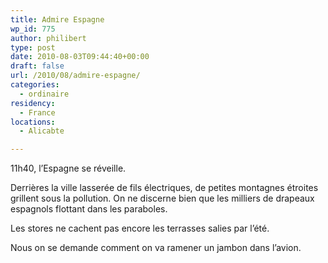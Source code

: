 ```yaml
---
title: Admire Espagne
wp_id: 775
author: philibert
type: post
date: 2010-08-03T09:44:40+00:00
draft: false
url: /2010/08/admire-espagne/
categories:
  - ordinaire
residency:
  - France
locations:
  - Alicabte

---
```

11h40, l&rsquo;Espagne se réveille.
  
Derrières la ville lasserée de fils électriques, de petites montagnes étroites grillent sous la pollution. On ne discerne bien que les milliers de drapeaux espagnols flottant dans les paraboles. 

Les stores ne cachent pas encore les terrasses salies par l&rsquo;été. 

Nous on se demande comment on va ramener un jambon dans l&rsquo;avion.